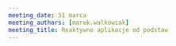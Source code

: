```yaml
---
meeting_date: 31 marca
meeting_authors: [marek.walkowiak]
meeting_title: Reaktywne aplikacje od podstaw
---
```

